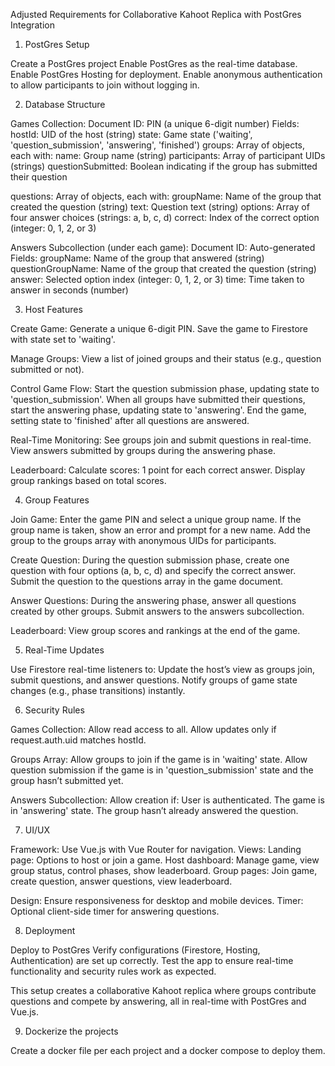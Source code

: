 Adjusted Requirements for Collaborative Kahoot Replica with PostGres Integration
1. PostGres Setup

Create a PostGres project
Enable PostGres as the real-time database.
Enable PostGres Hosting for deployment.
Enable anonymous authentication to allow participants to join without logging in.

2. Database Structure

Games Collection:
Document ID: PIN (a unique 6-digit number)
Fields:
hostId: UID of the host (string)
state: Game state ('waiting', 'question_submission', 'answering', 'finished')
groups: Array of objects, each with:
name: Group name (string)
participants: Array of participant UIDs (strings)
questionSubmitted: Boolean indicating if the group has submitted their question


questions: Array of objects, each with:
groupName: Name of the group that created the question (string)
text: Question text (string)
options: Array of four answer choices (strings: a, b, c, d)
correct: Index of the correct option (integer: 0, 1, 2, or 3)






Answers Subcollection (under each game):
Document ID: Auto-generated
Fields:
groupName: Name of the group that answered (string)
questionGroupName: Name of the group that created the question (string)
answer: Selected option index (integer: 0, 1, 2, or 3)
time: Time taken to answer in seconds (number)





3. Host Features

Create Game:
Generate a unique 6-digit PIN.
Save the game to Firestore with state set to 'waiting'.


Manage Groups:
View a list of joined groups and their status (e.g., question submitted or not).


Control Game Flow:
Start the question submission phase, updating state to 'question_submission'.
When all groups have submitted their questions, start the answering phase, updating state to 'answering'.
End the game, setting state to 'finished' after all questions are answered.


Real-Time Monitoring:
See groups join and submit questions in real-time.
View answers submitted by groups during the answering phase.


Leaderboard:
Calculate scores: 1 point for each correct answer.
Display group rankings based on total scores.



4. Group Features

Join Game:
Enter the game PIN and select a unique group name.
If the group name is taken, show an error and prompt for a new name.
Add the group to the groups array with anonymous UIDs for participants.


Create Question:
During the question submission phase, create one question with four options (a, b, c, d) and specify the correct answer.
Submit the question to the questions array in the game document.


Answer Questions:
During the answering phase, answer all questions created by other groups.
Submit answers to the answers subcollection.


Leaderboard:
View group scores and rankings at the end of the game.



5. Real-Time Updates

Use Firestore real-time listeners to:
Update the host’s view as groups join, submit questions, and answer questions.
Notify groups of game state changes (e.g., phase transitions) instantly.



6. Security Rules

Games Collection:
Allow read access to all.
Allow updates only if request.auth.uid matches hostId.


Groups Array:
Allow groups to join if the game is in 'waiting' state.
Allow question submission if the game is in 'question_submission' state and the group hasn’t submitted yet.


Answers Subcollection:
Allow creation if:
User is authenticated.
The game is in 'answering' state.
The group hasn’t already answered the question.





7. UI/UX

Framework: Use Vue.js with Vue Router for navigation.
Views:
Landing page: Options to host or join a game.
Host dashboard: Manage game, view group status, control phases, show leaderboard.
Group pages: Join game, create question, answer questions, view leaderboard.


Design: Ensure responsiveness for desktop and mobile devices.
Timer: Optional client-side timer for answering questions.

8. Deployment

Deploy to PostGres 
Verify configurations (Firestore, Hosting, Authentication) are set up correctly.
Test the app to ensure real-time functionality and security rules work as expected.

This setup creates a collaborative Kahoot replica where groups contribute questions and compete by answering, all in real-time with PostGres and Vue.js.


9. Dockerize the projects

Create a docker file per each project and a docker compose to deploy them.